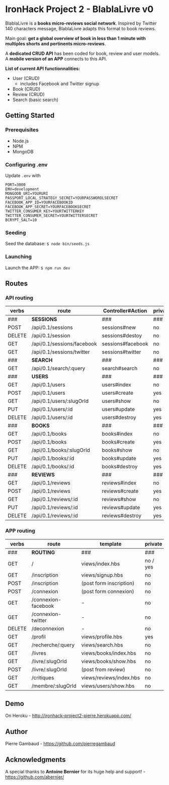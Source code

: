 # IronHack Project 2 - BlablaLivre v0

BlablaLivre is a **books micro-reviews social network**. Inspired by Twitter 140 characters message, BlablaLivre adapts this format to book reviews.

Main goal: **get a global overview of book in less than 1 minute with multiples shorts and pertinents micro-reviews**.

A **dedicated CRUD API** has been coded for book, review and user models. A **mobile version of an APP** connects to this API.

**List of current API functionnalities:**
* User (CRUD)
  * includes Facebook and Twitter signup
* Book (CRUD)
* Review (CRUD)
* Search (basic search)


## Getting Started

### Prerequisites
* Node.js
* NPM
* MongoDB

### Configuring .env
Update `.env` with
```
PORT=3000
ENV=development
MONGODB_URI=YOURURI
PASSPORT_LOCAL_STRATEGY_SECRET=YOURPASSWORDLSECRET
FACEBOOK_APP_ID=YOURFACEBOOKID
FACEBOOK_APP_SECRET=YOURFACEBOOKSECRET
TWITTER_CONSUMER_KEY=YOURTWITTERKEY
TWITTER_CONSUMER_SECRET=YOURTWITTERSECRET
BCRYPT_SALT=10
```

### Seeding
Seed the database: `$ node bin/seeds.js`

### Launching
Launch the APP: `$ npm run dev`


## Routes

### API routing
| verbs | route | Controller#Action | private | admin |
| - | - | - | - | - |
| ### | **SESSIONS** | ### | ### | ### |
| POST | /api/0.1/sessions | sessions#new | no | no |
| DELETE | /api/0.1/session | sessions#destoy | no | no |
| GET | /api/0.1/sessions/facebook | sessions#facebook | no | no |
| GET | /api/0.1/sessions/twitter | sessions#twitter | no | no |
| ### | **SEARCH** | ### | ### | ### |
| GET | /api/0.1/search/:query | search#search | no | no |
| ### | **USERS** | ### | ### | ### |
| GET | /api/0.1/users | users#index | no | yes |
| POST | /api/0.1/users | users#create | yes | yes |
| GET | /api/0.1/users/:slugOrId | users#show | no | yes |
| PUT | /api/0.1/users/:id| users#update | yes | yes |
| DELETE | /api/0.1/users/:id| users#destroy | yes | yes |
| ### | **BOOKS** | ### | ### | ### |
| GET | /api/0.1/books | books#index | no | no |
| POST | /api/0.1/books | books#create | yes | yes |
| GET | /api/0.1/books/:slugOrId | books#show | no | no |
| PUT | /api/0.1/books/:id | books#update | yes | yes |
| DELETE | /api/0.1/books/:id| books#destroy | yes | yes |
| ### | **REVIEWS** | ### | ### | ### |
| GET | /api/0.1/reviews | reviews#index | no | no |
| POST | /api/0.1/reviews |  reviews#create | yes | no |
| GET | /api/0.1/reviews/:id | reviews#show | no | no |
| PUT | /api/0.1/reviews/:id | reviews#update | yes | no |
| DELETE | /api/0.1/reviews/:id | reviews#destroy | yes | yes |

### APP routing
| verbs | route | template | private | admin |
| - | - | - | - | - |
| ### | **ROUTING** | ### | ### | ### |
| GET | / | views/index.hbs | no / yes | no |
| GET | /inscription | views/signup.hbs | no | no |
| POST | /inscription | (post form inscription) | no | no |
| POST | /connexion | (post form connexion) | no | no |
| GET | /connexion-facebook | - | no | no |
| GET | /connexion-twitter | - | no | no |
| DELETE | /deconnexion | - | no | no |
| GET | /profil | views/profile.hbs | yes | no |
| GET | /recherche/:query | views/search.hbs | no | no |
| GET | /livres | views/books/index.hbs | no | no |
| GET | /livre/:slugOrId | views/books/show.hbs | no | no |
| POST | /livre/:slugOrId | (post from review) | no | no |
| GET | /critiques | views/reviews/index.hbs | no | no |
| GET | /membre/:slugOrId | views/users/show.hbs | no | no |


## Demo

On Heroku - http://ironhack-project2-pierre.herokuapp.com/


## Author

Pierre Gambaud - https://github.com/pierregambaud


## Acknowledgments

A special thanks to **Antoine Bernier** for its huge help and support! - https://github.com/abernier/